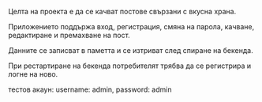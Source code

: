 Целта на проекта е да се качват постове свързани с вкусна храна.

Приложението поддържа вход, регистрация, смяна на парола, качване, редактиране и премахване на пост.

Данните се записват в паметта и се изтриват след спиране на бекенда.

При рестартиране на бекенда потребителят трябва да се регистрира и логне на ново.

тестов акаун:
	username: admin,
	password: admin